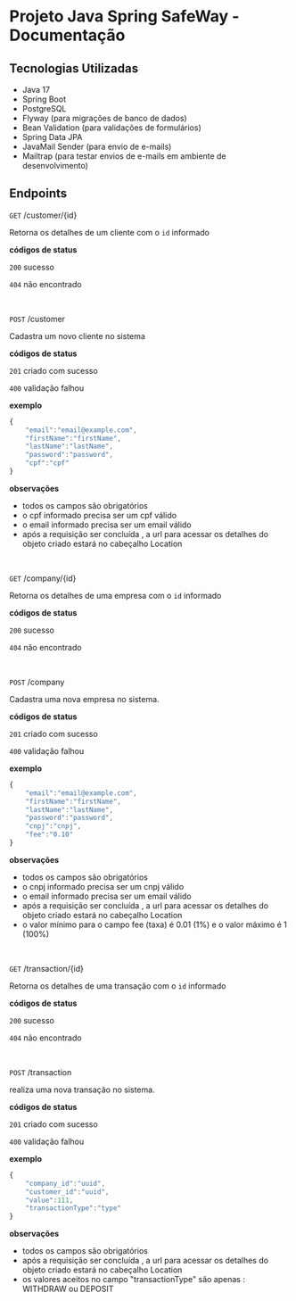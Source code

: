 # Projeto Java Spring SafeWay - Documentação

## Tecnologias Utilizadas

- Java 17
- Spring Boot
- PostgreSQL
- Flyway (para migrações de banco de dados)
- Bean Validation (para validações de formulários)
- Spring Data JPA
- JavaMail Sender (para envio de e-mails)
- Mailtrap (para testar envios de e-mails em ambiente de desenvolvimento)


## Endpoints

`GET` /customer/{id}

Retorna os detalhes de um cliente com o `id` informado

**códigos de status**

`200` sucesso

`404` não encontrado

<br/>

`POST` /customer

Cadastra um novo cliente no sistema

**códigos de status**

`201` criado com sucesso

`400` validação falhou

**exemplo**
```js
{
	"email":"email@example.com",
	"firstName":"firstName",
	"lastName":"lastName",
	"password":"password",
	"cpf":"cpf" 
}
```
**observações**

- todos os campos são obrigatórios
- o cpf informado precisa ser um cpf válido
- o email informado precisa ser um email válido
- após a requisição ser concluída , a url para acessar os detalhes do objeto criado estará no cabeçalho Location 
  
<br/>

`GET` /company/{id}

Retorna os detalhes de uma empresa com o `id` informado

**códigos de status**

`200` sucesso

`404` não encontrado

<br/>

`POST` /company

Cadastra uma nova empresa no sistema.

**códigos de status**

`201` criado com sucesso

`400` validação falhou

**exemplo**
```js
{
	"email":"email@example.com",
	"firstName":"firstName",
	"lastName":"lastName",
	"password":"password",
	"cnpj":"cnpj",
	"fee":"0.10"
}
```
**observações**

- todos os campos são obrigatórios
- o cnpj informado precisa ser um cnpj válido
- o email informado precisa ser um email válido
- após a requisição ser concluída , a url para acessar os detalhes do objeto criado estará no cabeçalho Location
- o valor mínimo para o campo fee (taxa) é 0.01 (1%) e o valor máximo é 1 (100%)  
  
<br/>

`GET` /transaction/{id}

Retorna os detalhes de uma transação com o `id` informado

**códigos de status**

`200` sucesso

`404` não encontrado

<br/>

`POST` /transaction

realiza uma nova transação no sistema.

**códigos de status**

`201` criado com sucesso

`400` validação falhou

**exemplo**
```js
{
	"company_id":"uuid",
	"customer_id":"uuid",
	"value":111,
	"transactionType":"type"
}
```
**observações**

- todos os campos são obrigatórios
- após a requisição ser concluída , a url para acessar os detalhes do objeto criado estará no cabeçalho Location
- os valores aceitos no campo "transactionType" são apenas : WITHDRAW ou DEPOSIT

  
<br/>
